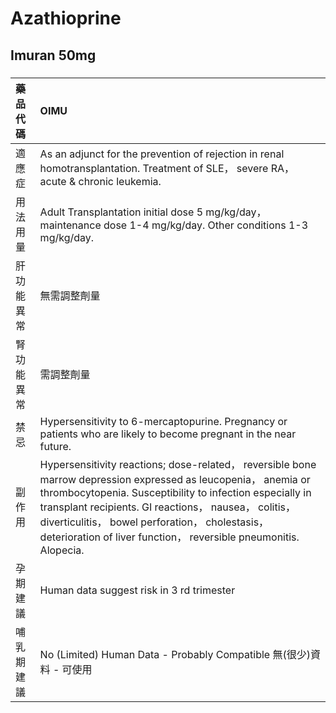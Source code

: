 # Azathioprine

## Imuran 50mg

##### 

| 藥品代碼   | OIMU                                                                                                                                                                                                                                                                                                                                                         |
|:-----------|:-------------------------------------------------------------------------------------------------------------------------------------------------------------------------------------------------------------------------------------------------------------------------------------------------------------------------------------------------------------|
| 適應症     | As an adjunct for the prevention of rejection in renal homotransplantation. Treatment of SLE， severe RA， acute & chronic leukemia.                                                                                                                                                                                                                         |
| 用法用量   | Adult Transplantation initial dose 5 mg/kg/day， maintenance dose 1-4 mg/kg/day. Other conditions 1-3 mg/kg/day.                                                                                                                                                                                                                                             |
| 肝功能異常 | 無需調整劑量                                                                                                                                                                                                                                                                                                                                                 |
| 腎功能異常 | 需調整劑量                                                                                                                                                                                                                                                                                                                                                   |
| 禁忌       | Hypersensitivity to 6-mercaptopurine. Pregnancy or patients who are likely to become pregnant in the near future.                                                                                                                                                                                                                                            |
| 副作用     | Hypersensitivity reactions; dose-related， reversible bone marrow depression expressed as leucopenia， anemia or thrombocytopenia. Susceptibility to infection especially in transplant recipients. GI reactions， nausea， colitis， diverticulitis， bowel perforation， cholestasis， deterioration of liver function， reversible pneumonitis. Alopecia. |
| 孕期建議   | Human data suggest risk in 3 rd trimester                                                                                                                                                                                                                                                                                                                    |
| 哺乳期建議 | No (Limited) Human Data - Probably Compatible 無(很少)資料 - 可使用                                                                                                                                                                                                                                                                                          |

